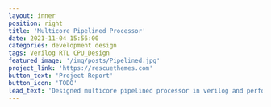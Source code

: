 ```yaml
---
layout: inner
position: right
title: 'Multicore Pipelined Processor'
date: 2021-11-04 15:56:00
categories: development design
tags: Verilog RTL CPU_Design 
featured_image: '/img/posts/Pipelined.jpg'
project_link: 'https://rescuethemes.com'
button_text: 'Project Report'
button_icon: 'TODO'
lead_text: 'Designed multicore pipelined processor in verilog and performed various verification and benchmark procedures.'
---
```

